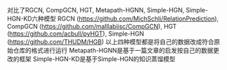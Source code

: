 对比了RGCN, CompGCN, HGT, Metapath-HGNN, Simple-HGN, Simple-HGN-KD六种模型
RGCN (https://github.com/MichSchli/RelationPrediction), 
CompGCN (https://github.com/malllabiisc/CompGCN), 
HGT (https://github.com/acbull/pyHGT),
Simple-HGN (https://github.com/THUDM/HGB)
以上四种模型都是将自己的数据改成符合原始仓库的格式进行运行
Metapath-HGNN是基于一篇文章的启发按自己的数据更改的框架 
Simple-HGN-KD是基于Simple-HGN的知识蒸馏模型